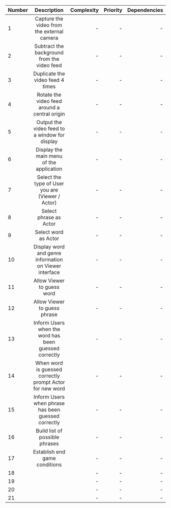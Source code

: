 | Number        | Description                                                     | Complexity  | Priority | Dependencies |
| ------------- |:---------------------------------------------------------------:| -----------:|---------:|-------------:|
| 1             | Capture the video from the external camera                      | -           | -        | -            |
| 2             | Subtract the background from the video feed                     | -           | -        | -            |
| 3             | Duplicate the video feed 4 times                                | -           | -        | -            |
| 4             | Rotate the video feed around a central origin                   | -           | -        | -            |
| 5             | Output the video feed to a window for display                   | -           | -        | -            |
| 6             | Display the main menu of the application                        | -           | -        | -            |
| 7             | Select the type of User you are (Viewer / Actor)                | -           | -        | -            |
| 8             | Select phrase as Actor                                          | -           | -        | -            |
| 9             | Select word as Actor                                            | -           | -        | -            |
| 10            | Display word and genre information on Viewer interface          | -           | -        | -            |
| 11            | Allow Viewer to guess word                                      | -           | -        | -            |
| 12            | Allow Viewer to guess phrase                                    | -           | -        | -            |
| 13            | Inform Users when the word has been guessed correctly           | -           | -        | -            |
| 14            | When word is guessed correctly prompt Actor for new word        | -           | -        | -            |
| 15            | Inform Users when phrase has been guessed correctly             | -           | -        | -            |
| 16            | Build list of possible phrases                                  | -           | -        | -            |
| 17            | Establish end game conditions                                   | -           | -        | -            |
| 18            |                                                                 | -           | -        | -            |
| 19            |                                                                 | -           | -        | -            |
| 20            |                                                                 | -           | -        | -            |
| 21            |                                                                 | -           | -        | -            |
